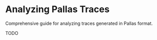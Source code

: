 # Analyzing Pallas Traces

Comprehensive guide for analyzing traces generated in Pallas format.

TODO
